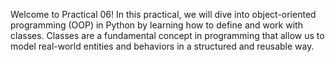 Welcome to Practical 06! In this practical, we will dive into object-oriented programming (OOP) in Python by learning 
how to define and work with classes. Classes are a fundamental concept in programming that allow us to model
real-world entities and behaviors in a structured and reusable way.


